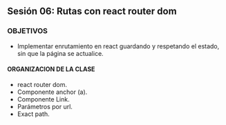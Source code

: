 ## Sesión 06: Rutas con react router dom

### OBJETIVOS
- Implementar enrutamiento en react guardando y respetando el estado, sin que la página se actualice.

#### ORGANIZACION DE LA CLASE
- react router dom.
- Componente anchor (a).
- Componente Link.
- Parámetros por url.
- Exact path.
